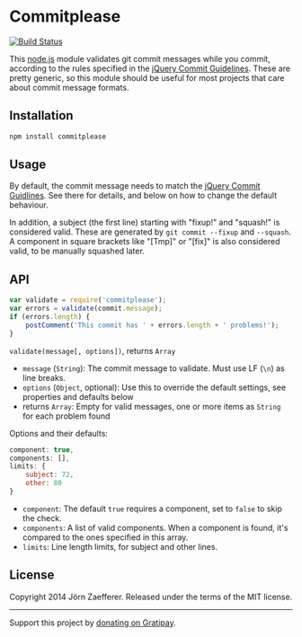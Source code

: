 # Commitplease

[![Build Status](https://secure.travis-ci.org/jzaefferer/commitplease.png)](http://travis-ci.org/jzaefferer/commitplease)

This [node.js](http://nodejs.org/) module validates git commit messages while you commit, according to the rules specified in the [jQuery Commit Guidelines](http://contribute.jquery.org/commits-and-pull-requests/#commit-guidelines). These are pretty generic, so this module should be useful for most projects that care about commit message formats.

## Installation

```js
npm install commitplease
```

## Usage

By default, the commit message needs to match the [jQuery Commit Guidlines](http://contribute.jquery.org/commits-and-pull-requests/#commit-guidelines). See there for details, and below on how to change the default behaviour.

In addition, a subject (the first line) starting with "fixup!" and "squash!" is considered valid. These are generated by `git commit --fixup` and `--squash`. A component in square brackets like "[Tmp]" or "[fix]" is also considered valid, to be manually squashed later.

## API

```js
var validate = require('commitplease');
var errors = validate(commit.message);
if (errors.length) {
	postComment('This commit has ' + errors.length + ' problems!');
}
```

`validate(message[, options])`, returns `Array`

* `message` (`String`): The commit message to validate. Must use LF (`\n`) as line breaks.
* `options` (`Object`, optional): Use this to override the default settings, see properties and defaults below
* returns `Array`: Empty for valid messages, one or more items as `String` for each problem found

Options and their defaults:

```js
component: true,
components: [],
limits: {
	subject: 72,
	other: 80
}
```

* `component`: The default `true` requires a component, set to `false` to skip the check.
* `components`: A list of valid components. When a component is found, it's compared to the ones specified in this array.
* `limits`: Line length limits, for subject and other lines.

## License
Copyright 2014 Jörn Zaefferer. Released under the terms of the MIT license.

---

Support this project by [donating on Gratipay](https://gratipay.com/jzaefferer/).
